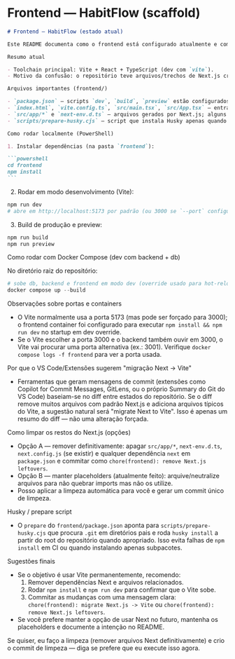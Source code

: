 # Frontend — HabitFlow (scaffold)

````markdown
# Frontend — HabitFlow (estado atual)

Este README documenta como o frontend está configurado atualmente e como lidar com os dois toolchains que apareceram durante o desenvolvimento: Vite (atual) e artefatos do Next.js (restos da migração).

Resumo atual

- Toolchain principal: Vite + React + TypeScript (dev com `vite`).
- Motivo da confusão: o repositório teve arquivos/trechos de Next.js criados anteriormente; alguns foram removidos, outros ainda aparecem como "remnants". Isso pode gerar mensagens de commit que parecem "migrar Next -> Vite" porque o diff mostra exclusões de arquivos Next e adição de arquivos Vite.

Arquivos importantes (frontend/)

- `package.json` — scripts `dev`, `build`, `preview` estão configurados para Vite.
- `index.html`, `vite.config.ts`, `src/main.tsx`, `src/App.tsx` — entradas do Vite.
- `src/app/*` e `next-env.d.ts` — arquivos gerados por Next.js; alguns foram neutralizados ou deixados como placeholders para evitar erros de import durante edição. Podem ser removidos definitivamente se você não pretende usar Next.
- `scripts/prepare-husky.cjs` — script que instala Husky apenas quando encontra `.git` no diretório pai (monorepo-safe).

Como rodar localmente (PowerShell)

1. Instalar dependências (na pasta `frontend`):

```powershell
cd frontend
npm install
```
````

2. Rodar em modo desenvolvimento (Vite):

```powershell
npm run dev
# abre em http://localhost:5173 por padrão (ou 3000 se `--port` configurado/forçado)
```

3. Build de produção e preview:

```powershell
npm run build
npm run preview
```

Como rodar com Docker Compose (dev com backend + db)

No diretório raiz do repositório:

```powershell
# sobe db, backend e frontend em modo dev (override usado para hot-reload)
docker compose up --build
```

Observações sobre portas e containers

- O Vite normalmente usa a porta 5173 (mas pode ser forçado para 3000); o frontend container foi configurado para executar `npm install && npm run dev` no startup em dev override.
- Se o Vite escolher a porta 3000 e o backend também ouvir em 3000, o Vite vai procurar uma porta alternativa (ex.: 3001). Verifique `docker compose logs -f frontend` para ver a porta usada.

Por que o VS Code/Extensões sugerem "migração Next -> Vite"

- Ferramentas que geram mensagens de commit (extensões como Copilot for Commit Messages, GitLens, ou o próprio Summary do Git do VS Code) baseiam-se no diff entre estados do repositório. Se o diff remove muitos arquivos com padrão Next.js e adiciona arquivos típicos do Vite, a sugestão natural será "migrate Next to Vite". Isso é apenas um resumo do diff — não uma alteração forçada.

Como limpar os restos do Next.js (opções)

- Opção A — remover definitivamente: apagar `src/app/*`, `next-env.d.ts`, `next.config.js` (se existir) e qualquer dependência `next` em `package.json` e commitar como `chore(frontend): remove Next.js leftovers`.
- Opção B — manter placeholders (atualmente feito): arquive/neutralize arquivos para não quebrar imports mas não os utilize.
- Posso aplicar a limpeza automática para você e gerar um commit único de limpeza.

Husky / prepare script

- O `prepare` do `frontend/package.json` aponta para `scripts/prepare-husky.cjs` que procura `.git` em diretórios pais e roda `husky install` a partir do root do repositório quando apropriado. Isso evita falhas de `npm install` em CI ou quando instalando apenas subpacotes.

Sugestões finais

- Se o objetivo é usar Vite permanentemente, recomendo:
  1.  Remover dependências Next e arquivos relacionados.
  2.  Rodar `npm install` e `npm run dev` para confirmar que o Vite sobe.
  3.  Commitar as mudanças com uma mensagem clara: `chore(frontend): migrate Next.js -> Vite` ou `chore(frontend): remove Next.js leftovers`.
- Se você prefere manter a opção de usar Next no futuro, mantenha os placeholders e documente a intenção no README.

Se quiser, eu faço a limpeza (remover arquivos Next definitivamente) e crio o commit de limpeza — diga se prefere que eu execute isso agora.

```

```
